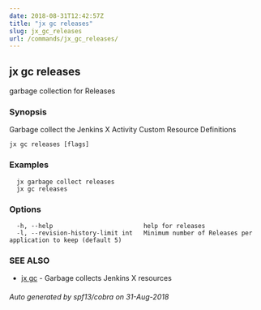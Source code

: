 ```yaml
---
date: 2018-08-31T12:42:57Z
title: "jx gc releases"
slug: jx_gc_releases
url: /commands/jx_gc_releases/
---
```

## jx gc releases

garbage collection for Releases

### Synopsis

Garbage collect the Jenkins X Activity Custom Resource Definitions

```
jx gc releases [flags]
```

### Examples

```
  jx garbage collect releases
  jx gc releases
```

### Options

```
  -h, --help                         help for releases
  -l, --revision-history-limit int   Minimum number of Releases per application to keep (default 5)
```

### SEE ALSO

* [jx gc](/commands/jx_gc/)	 - Garbage collects Jenkins X resources

###### Auto generated by spf13/cobra on 31-Aug-2018
